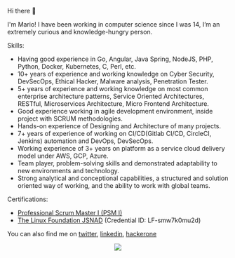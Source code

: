 Hi there 👋

I'm Mario! I have been working in computer science since I was 14, I’m an extremely curious and knowledge-hungry person. 

Skills:
- Having good experience in Go, Angular, Java Spring, NodeJS, PHP, Python, Docker, Kubernetes, C, Perl, etc.
- 10+ years of experience and working knowledge on Cyber Security, DevSecOps, Ethical Hacker, Malware analysis, Penetration Tester.
- 5+ years of experience and working knowledge on most common enterprise architecture patterns, Service Oriented Architectures, RESTful, Microservices Architecture, Micro Frontend Architecture.
- Good experience working in agile development environment, inside project with SCRUM methodologies. 
- Hands-on experience of Designing and Architecture of many projects.
- 7+ years of experience of working on CI/CD(Gitlab CI/CD, CircleCI, Jenkins) automation and DevOps, DevSecOps.
- Working experience of 3+ years on platform as a service cloud delivery model under AWS, GCP, Azure. 
- Team player, problem-solving skills and demonstrated adaptability to new environments and technology.
- Strong analytical and conceptional capabilities, a structured and solution oriented way of working, and the ability to work with global teams.

Certifications:
- <a href="https://www.scrum.org/certificates/542177">Professional Scrum Master I (PSM I)</a>
- <a href="https://training.linuxfoundation.org/certification/verify/">The Linux Foundation JSNAD</a> (Credential ID: LF-smw7k0mu2d)

You can also find me on <a href="https://twitter.com/m4r10c4nd3l4">twitter</a>, <a href="https://www.linkedin.com/in/mario-candela-95a591b0/">linkedin</a>, <a href="https://hackerone.com/m4r10?type=user">hackerone</a>

<p align="center">
 <a href="https://github.com/mariocandela">
    <img align="center" src="https://github-readme-stats.vercel.app/api?username=mariocandela&count_private=true&show_icons=true&theme=dark&hide=prs,issues,contribs" />
  </a>
</p>
